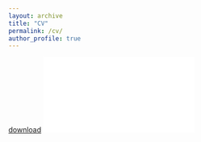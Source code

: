 ```yaml
---
layout: archive
title: "CV"
permalink: /cv/
author_profile: true
---
```

[download](SaraMoshtari_Resume_Sep2021.pdf)
<embed src="SaraMoshtari_Resume_Sep2021.pdf" type="application/pdf">

